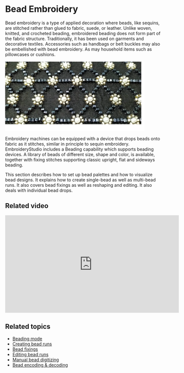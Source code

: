 # Bead Embroidery

Bead embroidery is a type of applied decoration where beads, like sequins, are stitched rather than glued to fabric, suede, or leather. Unlike woven, knitted, and crocheted beading, embroidered beading does not form part of the fabric structure. Traditionally, it has been used on garments and decorative textiles. Accessories such as handbags or belt buckles may also be embellished with bead embroidery. As may household items such as pillowcases or cushions.

![Machine_Beading_Sample.png](assets/Machine_Beading_Sample.png)

Embroidery machines can be equipped with a device that drops beads onto fabric as it stitches, similar in principle to sequin embroidery. EmbroideryStudio includes a Beading capability which supports beading devices. A library of beads of different size, shape and color, is available, together with fixing stitches supporting classic upright, flat and sideways beading.

This section describes how to set up bead palettes and how to visualize bead designs. It explains how to create single-bead as well as multi-bead runs. It also covers bead fixings as well as reshaping and editing. It also deals with individual bead drops.

## Related video

<iframe src="https://www.youtube.com/embed/jjXFmGF6HEE" title="YouTube video player" 
		 frameborder="0" allow="accelerometer; autoplay; clipboard-write; encrypted-media; gyroscope; picture-in-picture" 
		 allowfullscreen="" style="width: 560px; height: 315px;">
</iframe>

## Related topics

- [Beading mode](Beading_mode)
- [Creating bead runs](Creating_bead_runs)
- [Bead fixings](Bead_fixings)
- [Editing bead runs](Editing_bead_runs)
- [Manual bead digitizing](Manual_bead_digitizing)
- [Bead encoding & decoding](Bead_encoding_decoding)
